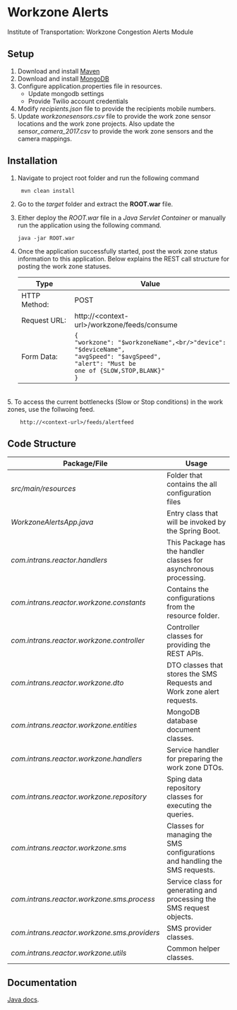 # Workzone Alerts
Institute of Transportation:  Workzone Congestion Alerts Module

## Setup
1. Download and install [Maven](https://maven.apache.org/install.html) 
2. Download and install [MongoDB](https://docs.mongodb.com/manual/installation/)
3. Configure application.properties file in resources.
	* Update mongodb settings
	* Provide Twilio account credentials
4. Modify *recipients.json* file to provide the recipients mobile numbers.
5. Update *workzonesensors.csv* file to provide the work zone sensor locations and the work zone projects. Also update the *sensor_camera_2017.csv* to provide the work zone sensors and the camera mappings.

## Installation
1. Navigate to project root folder and run the following command 

  		mvn clean install
 2. Go to the *target* folder and extract the **ROOT.war** file.
 3. Either deploy the *ROOT.war* file in a *Java Servlet Container* or manually run the application using the following command.
 
 		java -jar ROOT.war
4. Once the application successfully started, post the work zone status information to this application. Below explains the REST call structure for posting the work zone statuses.

    Type |Value
    ---|---
    HTTP Method:| POST 
    Request URL: |http://\<context-url>/workzone/feeds/consume
	Form Data:|<code>{<br/>"workzone": "$workzoneName",<br/>"device": "$deviceName",<br/>"avgSpeed": "$avgSpeed",<br/>"alert": "Must be one of {SLOW,STOP,BLANK}"<br/>}</code>
    
<br/>
5. To access the current bottlenecks (Slow or Stop conditions) in the work zones, use the follwoing feed.

		http://<context-url>/feeds/alertfeed
## Code Structure

Package/File| Usage
---|---
*src/main/resources*| Folder that contains the all configuration files
*WorkzoneAlertsApp.java*| Entry class that will be invoked by the Spring Boot.
*com.intrans.reactor.handlers*| This Package has the handler classes for asynchronous processing.
*com.intrans.reactor.workzone.constants*| Contains the configurations from the resource folder.
*com.intrans.reactor.workzone.controller*| Controller classes for providing the REST APIs.
*com.intrans.reactor.workzone.dto*| DTO classes that stores the SMS Requests and Work zone alert requests.
*com.intrans.reactor.workzone.entities*| MongoDB database document classes.
*com.intrans.reactor.workzone.handlers*| Service handler for preparing the work zone DTOs.
*com.intrans.reactor.workzone.repository*| Sping data repository classes for executing the queries.
*com.intrans.reactor.workzone.sms*| Classes for managing the SMS configurations and handling the SMS requests.
*com.intrans.reactor.workzone.sms.process*| Service class for generating and processing the SMS request objects.
*com.intrans.reactor.workzone.sms.providers*| SMS provider classes.
*com.intrans.reactor.workzone.utils*| Common helper classes.

## Documentation
[Java docs](doc/index.html).
